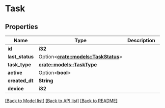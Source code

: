 # Task

## Properties

Name | Type | Description | Notes
------------ | ------------- | ------------- | -------------
**id** | **i32** |  | [readonly]
**last_status** | Option<[**crate::models::TaskStatus**](TaskStatus.md)> |  | [readonly]
**task_type** | [**crate::models::TaskType**](TaskType.md) |  | 
**active** | Option<**bool**> |  | [optional]
**created_dt** | **String** |  | [readonly]
**device** | **i32** |  | 

[[Back to Model list]](../README.md#documentation-for-models) [[Back to API list]](../README.md#documentation-for-api-endpoints) [[Back to README]](../README.md)


